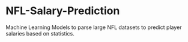 # NFL-Salary-Prediction
Machine Learning Models to parse large NFL datasets to predict player salaries based on statistics.
